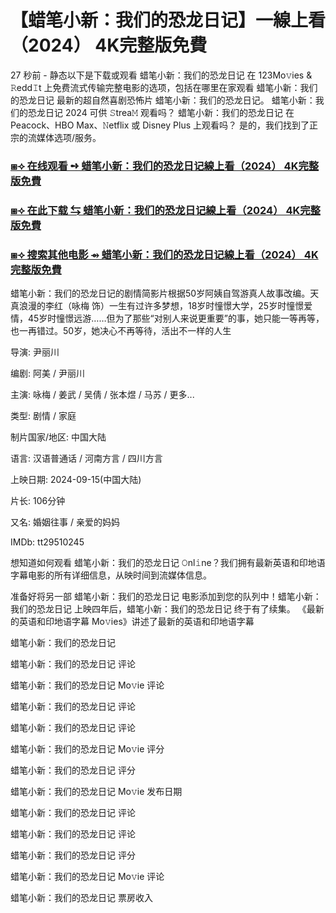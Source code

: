 # 【蜡笔小新：我们的恐龙日记】一線上看（2024） 4K完整版免費

27 秒前 - 静态以下是下载或观看 蜡笔小新：我们的恐龙日记 在 123Mo𝚟ies & 𝚁edd𝙸t 上免费流式传输完整电影的选项，包括在哪里在家观看 蜡笔小新：我们的恐龙日记 最新的超自然喜剧恐怖片 蜡笔小新：我们的恐龙日记。 蜡笔小新：我们的恐龙日记 2024 可供 𝚂trea𝙼 观看吗？ 蜡笔小新：我们的恐龙日记 在 Peacock、HBO Max、𝙽etflix 或 Disney Plus 上观看吗？ 是的，我们找到了正宗的流媒体选项/服务。

<h3><a href="https://t.co/w9DvyktAqZ">⧆⟢ 在线观看 ➺ 蜡笔小新：我们的恐龙日记線上看（2024） 4K完整版免費</a></h3>

<h3><a href="https://t.co/w9DvyktAqZ">⧆⟢ 在此下载 ⇆ 蜡笔小新：我们的恐龙日记線上看（2024） 4K完整版免費</a></h3>

<h3><a href="https://t.co/w9DvyktAqZ">⧆⟢ 搜索其他电影 ⇴ 蜡笔小新：我们的恐龙日记線上看（2024） 4K完整版免費</a></h3>

蜡笔小新：我们的恐龙日记的剧情简影片根据50岁阿姨自驾游真人故事改编。天真浪漫的李红（咏梅 饰）一生有过许多梦想，18岁时憧憬大学，25岁时憧憬爱情，45岁时憧憬远游……但为了那些“对别人来说更重要”的事，她只能一等再等，也一再错过。50岁，她决心不再等待，活出不一样的人生

导演: 尹丽川

编剧: 阿美 / 尹丽川

主演: 咏梅 / 姜武 / 吴倩 / 张本煜 / 马苏 / 更多...

类型: 剧情 / 家庭

制片国家/地区: 中国大陆

语言: 汉语普通话 / 河南方言 / 四川方言

上映日期: 2024-09-15(中国大陆)

片长: 106分钟

又名: 婚姻往事 / 亲爱的妈妈

IMDb: tt29510245

想知道如何观看 蜡笔小新：我们的恐龙日记 𝙾nl𝚒ne？我们拥有最新英语和印地语字幕电影的所有详细信息，从映时间到流媒体信息。

准备好将另一部 蜡笔小新：我们的恐龙日记 电影添加到您的队列中！蜡笔小新：我们的恐龙日记 上映四年后，蜡笔小新：我们的恐龙日记 终于有了续集。 《最新的英语和印地语字幕 Mo𝚟ies》讲述了最新的英语和印地语字幕

蜡笔小新：我们的恐龙日记

蜡笔小新：我们的恐龙日记 评论

蜡笔小新：我们的恐龙日记 Mo𝚟ie 评论

蜡笔小新：我们的恐龙日记 评论

蜡笔小新：我们的恐龙日记 评论

蜡笔小新：我们的恐龙日记 Mo𝚟ie 评分

蜡笔小新：我们的恐龙日记 评分

蜡笔小新：我们的恐龙日记 Mo𝚟ie 发布日期

蜡笔小新：我们的恐龙日记 评论

蜡笔小新：我们的恐龙日记 评论

蜡笔小新：我们的恐龙日记 评分

蜡笔小新：我们的恐龙日记 Mo𝚟ie 评论

蜡笔小新：我们的恐龙日记 票房收入
